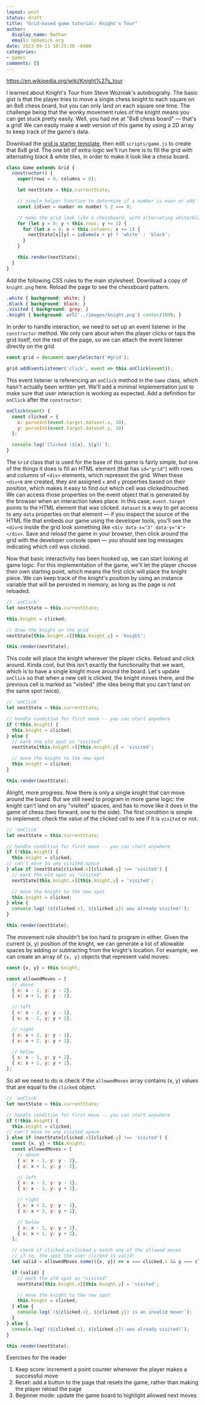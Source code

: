```yaml
---
layout: post
status: draft
title: "Grid-based game tutorial: Knight's Tour"
author:
  display_name: Nathan
  email: n@demick.org
date: 2023-09-11 10:21:38 -0400
categories:
- games
comments: []
---
```


https://en.wikipedia.org/wiki/Knight%27s_tour

I learned about Knight's Tour from Steve Wozniak's autobiograhy. The basic gist is that the player tries to move a single chess knight to each square on an 8x8 chess board, but you can only land on each square one time. The challenge being that the wonky movement rules of the knight means you can get stuck pretty easily. Well, you had me at "8x8 chess board" &mdash; that's a grid! We can easily make a web version of this game by using a 2D array to keep track of the game's data.

Download the [grid.js starter template](), then edit `scripts/game.js` to create that 8x8 grid. The one bit of extra logic we'll run here is to fill the grid with alternating black & white tiles, in order to make it look like a chess board.

```javascript
class Game extends Grid {
  constructor() {
    super(rows = 8, columns = 8);

    let nextState = this.currentState;

    // simple helper function to determine if a number is even or odd
    const isEven = number => number % 2 === 0;

    // make the grid look like a chessboard, with alternating white/black tiles
    for (let y = 0; y < this.rows; y += 1) {
      for (let x = 0; x < this.columns; x += 1) {
        nextState[x][y] = isEven(x + y) ? 'white' : 'black';
      }
    }

    this.render(nextState);
  }
}
```

Add the following CSS rules to the main stylesheet. Download a copy of `knight.png` here. Reload the page to see the chessboard pattern.

```css
.white { background: white; }
.black { background: black; }
.visited { background: grey; }
.knight { background: url('../images/knight.png') center/100%; }
```

In order to handle interaction, we need to set up an event listener in the `constructor` method. We only care about when the player clicks or taps the grid itself, not the rest of the page, so we can attach the event listener directly on the grid.

```javascript
const grid = document.querySelector('#grid');

grid.addEventListener('click', event => this.onClick(event));
```

This event listener is referencing an `onClick` method in the `Game` class, which hasn't actually been written yet. We'll add a minimal implementation just to make sure that user interaction is working as expected. Add a definition for `onClick` after the `constructor`:

```javascript
onClick(event) {
  const clicked = {
    x: parseInt(event.target.dataset.x, 10),
    y: parseInt(event.target.dataset.y, 10)
  };

  console.log(`Clicked (${x}, ${y})`);
}
```

The `Grid` class that is used for the base of this game is fairly simple, but one of the things it does is fill an HTML element (that has `id="grid"`) with rows and columns of `<div>` elements, which represent the grid. When these `<div>`s are created, they are assigned `x` and `y` properties based on their position, which makes it easy to find out which cell was clicked/touched. We can access those properties on the event object that is generated by the browser when an interaction takes place. In this case, `event.target` points to the HTML element that was clicked. `dataset` is a way to get access to any `data` properties on that element &mdash; if you inspect the source of the HTML file that embeds our game using the developer tools, you'll see the `<div>`s inside the grid look something like `<div data-x="3" data-y="4"></div>`. Save and reload the game in your browser, then click around the grid with the developer console open &mdash; you should see log messages indicating which cell was clicked.

Now that basic interactivity has been hooked up, we can start looking at game logic. For this implementation of the game, we'll let the player choose their own starting point, which means the first click will place the knight piece. We can keep track of the knight's position by using an instance variable that will be persisted in memory, as long as the page is not reloaded.

```javascript
// `onClick`
let nextState = this.currentState;

this.knight = clicked;

// draw the knight on the grid
nextState[this.knight.x][this.knight.y] = 'knight';

this.render(nextState);
```

This code will place the knight wherever the player clicks. Reload and click around. Kinda cool, but this isn't exactly the functionality that we want, which is to have a single knight move around the board. Let's update `onClick` so that when a new cell is clicked, the knight moves there, and the previous cell is marked as "visited" (the idea being that you can't land on the same spot twice).

```javascript
// `onClick`
let nextState = this.currentState;

// handle condition for first move -- you can start anywhere
if (!this.knight) {
  this.knight = clicked;
} else {
  // mark the old spot as "visited"
  nextState[this.knight.x][this.knight.y] = 'visited';

  // move the knight to the new spot
  this.knight = clicked;
}

this.render(nextState);
```

Alright, more progress. Now there is only a single knight that can move around the board. But we still need to program in more game logic: the knight can't land on any "visited" spaces, and has to move like it does in the game of chess (two forward, one to the side). The first condition is simple to implement: check the value of the clicked cell to see if it is `visited` or not.

```javascript
// `onClick`
let nextState = this.currentState;

// handle condition for first move -- you can start anywhere
if (!this.knight) {
  this.knight = clicked;
// can't move to any visited space
} else if (nextState[clicked.x][clicked.y] !== 'visited') {
  // mark the old spot as "visited"
  nextState[this.knight.x][this.knight.y] = 'visited';

  // move the knight to the new spot
  this.knight = clicked;
} else {
  console.log(`(${clicked.x}, ${clicked.y}) was already visited!`);
}

this.render(nextState);
```

The movement rule shouldn't be too hard to program in either. Given the current (x, y) position of the knight, we can generate a list of allowable spaces by adding or subtracting from the knight's location. For example, we can create an array of `{x, y}` objects that represent valid moves:

```javascript
const {x, y} = this.knight;

const allowedMoves = [
  // above
  { x: x - 1, y: y - 2},
  { x: x + 1, y: y - 2},

  // left
  { x: x - 2, y: y - 1},
  { x: x - 2, y: y + 1},

  // right
  { x: x + 2, y: y - 1},
  { x: x + 2, y: y + 1},

  // below
  { x: x - 1, y: y + 2},
  { x: x + 1, y: y + 2},
];
```

So all we need to do is check if the `allowedMoves` array contains (x, y) values that are equal to the `clicked` object.

```javascript
// `onClick`
let nextState = this.currentState;

// handle condition for first move -- you can start anywhere
if (!this.knight) {
  this.knight = clicked;
// can't move to any visited space
} else if (nextState[clicked.x][clicked.y] !== 'visited') {
  const {x, y} = this.knight;
  const allowedMoves = [
    // above
    { x: x - 1, y: y - 2},
    { x: x + 1, y: y - 2},

    // left
    { x: x - 2, y: y - 1},
    { x: x - 2, y: y + 1},

    // right
    { x: x + 2, y: y - 1},
    { x: x + 2, y: y + 1},

    // below
    { x: x - 1, y: y + 2},
    { x: x + 1, y: y + 2},
  ];

  // check if clicked.x/clicked.y match any of the allowed moves
  // if so, the spot the user clicked is valid!
  let valid = allowedMoves.some(({x, y}) => x === clicked.x && y === clicked.y);

  if (valid) {
    // mark the old spot as "visited"
    nextState[this.knight.x][this.knight.y] = 'visited';

    // move the knight to the new spot
    this.knight = clicked;
  } else {
    console.log(`(${clicked.x}, ${clicked.y}) is an invalid move!`);
  }
} else {
  console.log(`(${clicked.x}, ${clicked.y}) was already visited!`);
}

this.render(nextState);
```

Exercises for the reader

1. Keep score: increment a point counter whenever the player makes a successful move
2. Reset: add a button to the page that resets the game, rather than making the player reload the page
3. Beginner mode: update the game board to highlight allowed next moves
